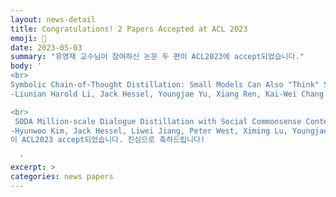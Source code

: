 ```yaml
---
layout: news-detail
title: Congratulations! 2 Papers Accepted at ACL 2023
emoji: 🎉
date: 2023-05-03
summary: "유영재 교수님이 참여하신 논문 두 편이 ACL2023에 accept되었습니다."
body: '
<br>
Symbolic Chain-of-Thought Distillation: Small Models Can Also "Think" Step-by-Step<br>
-Liunian Harold Li, Jack Hessel, Youngjae Yu, Xiang Ren, Kai-Wei Chang and Yejin Choi<br>

<br>
 SODA Million-scale Dialogue Distillation with Social Commonsense Contextualization<br>
-Hyunwoo Kim, Jack Hessel, Liwei Jiang, Peter West, Ximing Lu, Youngjae Yu, Pei Zhou, Ronan Le Bras, Malihe Alikhani, Gunhee Kim, Maarten Sap and Yejin Choi<br>
이 ACL2023 accept되었습니다. 진심으로 축하드립니다!

  '
excerpt: >
categories: news papers
---
```

